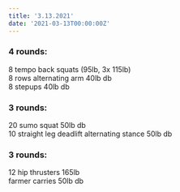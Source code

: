 ```yaml
---
title: '3.13.2021'
date: '2021-03-13T00:00:00Z'
---
```


### 4 rounds:  
8 tempo back squats (95lb, 3x 115lb)  
8 rows alternating arm 40lb db  
8 stepups 40lb db  
  
### 3 rounds:  
20 sumo squat 50lb db   
10 straight leg deadlift alternating stance 50lb db  
  
### 3 rounds:  
12 hip thrusters 165lb  
farmer carries 50lb db